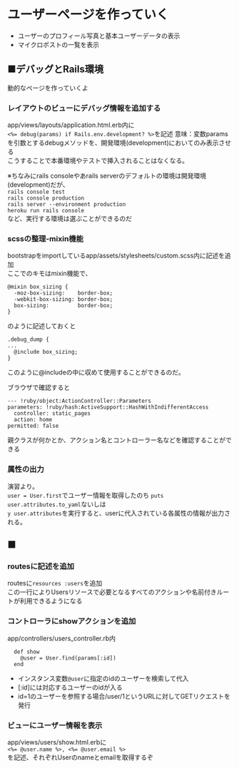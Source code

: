 # ユーザーページを作っていく
- ユーザーのプロフィール写真と基本ユーザーデータの表示
- マイクロポストの一覧を表示

## ■デバッグとRails環境
動的なページを作っていくよ
### レイアウトのビューにデバッグ情報を追加する
app/views/layouts/application.html.erb内に  
```<%= debug(params) if Rails.env.development? %>```を記述
意味：変数paramsを引数とするdebugメソッドを、開発環境(development)においてのみ表示させる  
こうすることで本番環境やテストで挿入されることはなくなる。

※ちなみにrails consoleやあrails serverのデフォルトの環境は開発環境(development)だが、  
```rails console test```  
```rails console production```  
```rails server --environment production```  
```heroku run rails console```  
など、実行する環境は選ぶことができるのだ  

### scssの整理-mixin機能
bootstrapをimportしているapp/assets/stylesheets/custom.scss内に記述を追加  
ここでのキモはmixin機能で、
```
@mixin box_sizing {
  -moz-box-sizing:    border-box;
  -webkit-box-sizing: border-box;
  box-sizing:         border-box;
}
```

のように記述しておくと  
```
.debug_dump {
...
  @include box_sizing;
}
```
このように@includeの中に収めて使用することができるのだ。  

ブラウザで確認すると
```
--- !ruby/object:ActionController::Parameters
parameters: !ruby/hash:ActiveSupport::HashWithIndifferentAccess
  controller: static_pages
  action: home
permitted: false
```
親クラスが何かとか、アクション名とコントローラー名などを確認することができる  

### 属性の出力
演習より。  
```user = User.first```でユーザー情報を取得したのち
```puts user.attributes.to_yaml```ないしは  
```y user.attributes```を実行すると、userに代入されている各属性の情報が出力される。

## ■

### routesに記述を追加
routesに```resources :users```を追加  
この一行によりUsersリソースで必要となるすべてのアクションや名前付きルートが利用できるようになる  

### コントローラにshowアクションを追加
app/controllers/users_controller.rb内
```
  def show
    @user = User.find(params[:id])
  end
```
- インスタンス変数```@user```に指定のidのユーザーを検索して代入  
- [:id]には対応するユーザーのidが入る  
- id=1のユーザーを参照する場合/user/1というURLに対してGETリクエストを発行  

### ビューにユーザー情報を表示
app/views/users/show.html.erbに  
```<%= @user.name %>, <%= @user.email %>```  
を記述、それぞれUserのnameとemailを取得するぞ  

